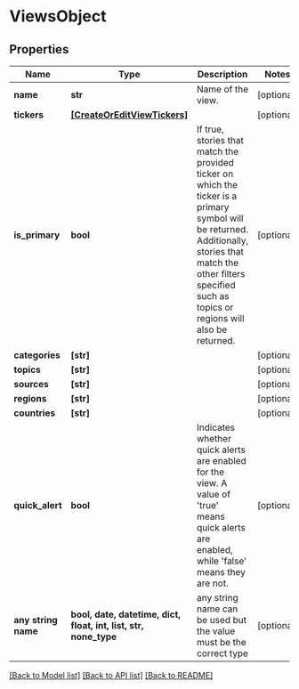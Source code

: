 # ViewsObject


## Properties
Name | Type | Description | Notes
------------ | ------------- | ------------- | -------------
**name** | **str** | Name of the view. | [optional] 
**tickers** | [**[CreateOrEditViewTickers]**](CreateOrEditViewTickers.md) |  | [optional] 
**is_primary** | **bool** | If true, stories that match the provided ticker on which the ticker is a primary symbol will be returned. Additionally, stories that match the other filters specified such as topics or regions will also be returned.    | [optional] 
**categories** | **[str]** |  | [optional] 
**topics** | **[str]** |  | [optional] 
**sources** | **[str]** |  | [optional] 
**regions** | **[str]** |  | [optional] 
**countries** | **[str]** |  | [optional] 
**quick_alert** | **bool** | Indicates whether quick alerts are enabled for the view. A value of &#39;true&#39; means quick alerts are enabled, while &#39;false&#39; means they are not. | [optional] 
**any string name** | **bool, date, datetime, dict, float, int, list, str, none_type** | any string name can be used but the value must be the correct type | [optional]

[[Back to Model list]](../README.md#documentation-for-models) [[Back to API list]](../README.md#documentation-for-api-endpoints) [[Back to README]](../README.md)


